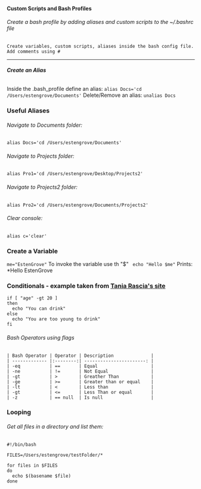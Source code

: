 #### __Custom Scripts and Bash Profiles__
###### Create a bash profile by adding aliases and custom scripts to the ~/.bashrc file
```
Create variables, custom scripts, aliases inside the bash config file. Add comments using #
```

---------

###### __Create an Alias__
Inside the .bash_profile define an alias: ```alias Docs='cd /Users/estengrove/Documents'```
Delete/Remove an alias: ```unalias Docs```



### __Useful Aliases__
###### Navigate to Documents folder:
```alias Docs='cd /Users/estengrove/Documents'```
###### Navigate to Projects folder: 
```alias Pro1='cd /Users/estengrove/Desktop/Projects2'```
###### Navigate to Projects2 folder: 
```alias Pro2='cd /Users/estengrove/Documents/Projects2'```
###### Clear console: 
```alias c='clear'```

### Create a Variable
```me="EstenGrove"```
To invoke the variable use th "$"
``` echo "Hello $me"``` Prints: *Hello EstenGrove


### Conditionals - example taken from [Tania Rascia's site](https://www.taniarascia.com/how-to-create-and-use-bash-scripts/)
```
if [ "age" -gt 20 ]
then
  echo "You can drink"
else
  echo "You are too young to drink"
fi
```
###### Bash Operators using flags
```
| Bash Operator | Operator | Description              |
| ------------- |:--------:| -----------------------: |
| -eq           | ==       | Equal                    |
| -ne           | !=       | Not Equal                |
| -gt           | >        | Greather Than            |
| -ge           | >=       | Greater than or equal    |
| -lt           | <        | Less than                |
| -gt           | <=       | Less Than or equal       |
| -z            | == null  | Is null                  |
```

### Looping
###### Get all files in a directory and list them:
```
#!/bin/bash

FILES=/Users/estengrove/testFolder/*

for files in $FILES
do
  echo $(basename $file)
done
```
